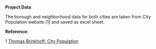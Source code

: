 **Project Data**

The borough and neighborhood data for both cities are taken from City Population website [1] and saved as excel sheet.























**Reference:**

1 [Thomas Brinkhoff: City Population](http://www.citypopulation.de)

